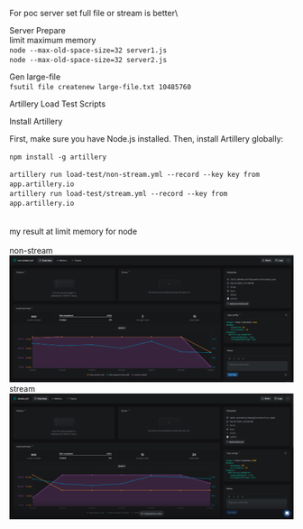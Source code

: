 For poc server set full file or stream is better\

Server Prepare\
limit maximum memory\
`node --max-old-space-size=32 server1.js` \
`node --max-old-space-size=32 server2.js`

Gen large-file\
`fsutil file createnew large-file.txt 10485760`

Artillery Load Test Scripts

Install Artillery

First, make sure you have Node.js installed. Then, install Artillery globally:

`npm install -g artillery`

`artillery run load-test/non-stream.yml --record --key key from app.artillery.io`\
`artillery run load-test/stream.yml --record --key from app.artillery.io`\
\
\
my result at limit memory for node\
\
non-stream\
![Alt text](non-stream.png)
stream\
![Alt text](stream.png)


